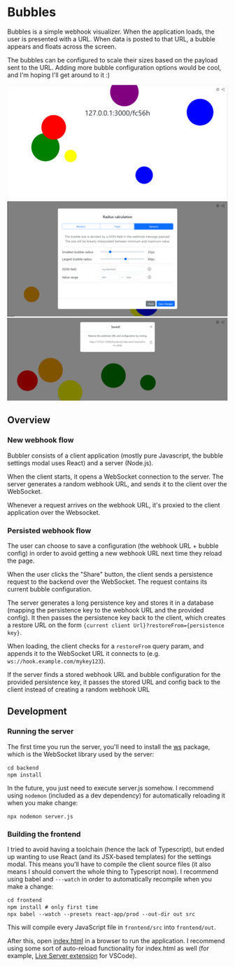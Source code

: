 # Bubbles
Bubbles is a simple webhook visualizer. When the application loads, the user is presented with a URL. When data is posted to that URL, a bubble appears and floats across the screen.

The bubbles can be configured to scale their sizes based on the payload sent to the URL. Adding more bubble configuration options would be cool, and I'm hoping I'll get around to it :)

![Bubbles flowing across screen](docs/bubbler_bubbling.png)
![Bubble radius configuration](docs/radius_config_dynamic.png)
![Saving a bubble config](docs/persisted_bubble.png)


## Overview

### New webhook flow
Bubbler consists of a client application (mostly pure Javascript, the bubble settings modal uses React) and a server (Node.js).

When the client starts, it opens a WebSocket connection to the server. The server generates a random webhook URL, and sends it to the client over the WebSocket.

Whenever a request arrives on the webhook URL, it's proxied to the client application over the Websocket.

### Persisted webhook flow
The user can choose to save a configuration (the webhook URL + bubble config) in order to avoid getting a new webhook URL next time they reload the page.

When the user clicks the "Share" button, the client sends a persistence request to the backend over the WebSocket. The request contains its current bubble configuration.

The server generates a long persistence key and stores it in a database (mapping the persistence key to the webhook URL and the provided config). It then passes
the persistence key back to the client, which creates a restore URL on the form `{current client Url}?restoreFrom={persistence key}`.

When loading, the client checks for a `restoreFrom` query param, and appends it to the WebSocket URL it connects to (e.g. `ws://hook.example.com/mykey123`).

If the server finds a stored webhook URL and bubble configuration for the provided persistence key, it passes the stored URL and config back to the client instead of creating a random webhook URL

## Development
### Running the server
The first time you run the server, you'll need to install the [ws](https://www.npmjs.com/package/ws) package, which is the WebSocket library used by the server:

```
cd backend
npm install
```

In the future, you just need to execute server.js somehow. I recommend using `nodemon` (included as a dev dependency) for automatically reloading it when you make change:

```
npx nodemon server.js
```

### Building the frontend
I tried to avoid having a toolchain (hence the lack of Typescript), but ended up wanting to use React (and its JSX-based templates) for the settings modal. This means you'll have to compile the client source files (it also means I should convert the whole thing to Typescript now). I recommend using babel and `---watch` in order to automatically recompile when you make a change:

```
cd frontend
npm install # only first time
npx babel --watch --presets react-app/prod --out-dir out src
```

This will compile every JavaScript file in `frontend/src` into `frontend/out`.

After this, open [index.html](frontend/index.html) in a browser to run the application. I recommend using some sort of auto-reload functionality for index.html as well (for example, [Live Server extension](https://marketplace.visualstudio.com/items?itemName=ritwickdey.LiveServer) for VSCode).
